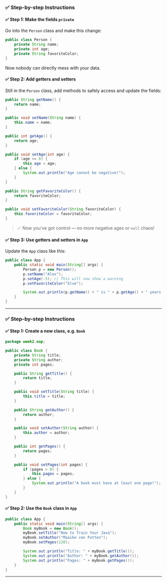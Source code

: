 
### ✅ **Step-by-step Instructions**

#### ✅ Step 1: Make the fields `private`

Go into the `Person` class and make this change:

```java
public class Person {
    private String name;
    private int age;
    private String favoriteColor;
}
```

Now nobody can directly mess with your data.

#### ✅ Step 2: Add **getters** and **setters**

Still in the `Person` class, add methods to safely access and update the fields:

```java
public String getName() {
    return name;
}

public void setName(String name) {
    this.name = name;
}

public int getAge() {
    return age;
}

public void setAge(int age) {
    if (age >= 0) {
        this.age = age;
    } else {
        System.out.println("Age cannot be negative!");
    }
}

public String getFavoriteColor() {
    return favoriteColor;
}

public void setFavoriteColor(String favoriteColor) {
    this.favoriteColor = favoriteColor;
}
```

> ✅ Now you’ve got control — no more negative ages or `null` chaos!

#### ✅ Step 3: Use getters and setters in `App`

Update the `App` class like this:

```java
public class App {
    public static void main(String[] args) {
        Person p = new Person();
        p.setName("Alex");
        p.setAge(-5); // This will now show a warning
        p.setFavoriteColor("blue");

        System.out.println(p.getName() + " is " + p.getAge() + " years old and loves " + p.getFavoriteColor());
    }
}
```

---

### ✅ **Step-by-step Instructions**

#### ✅ Step 1: Create a new class, e.g. `Book`

```java
package week2.oop;

public class Book {
    private String title;
    private String author;
    private int pages;

    public String getTitle() {
        return title;
    }

    public void setTitle(String title) {
        this.title = title;
    }

    public String getAuthor() {
        return author;
    }

    public void setAuthor(String author) {
        this.author = author;
    }

    public int getPages() {
        return pages;
    }

    public void setPages(int pages) {
        if (pages > 0) {
            this.pages = pages;
        } else {
            System.out.println("A book must have at least one page!");
        }
    }
}
```

#### ✅ Step 2: Use the `Book` class in `App`

```java
public class App {
    public static void main(String[] args) {
        Book myBook = new Book();
        myBook.setTitle("How to Train Your Java");
        myBook.setAuthor("Maaike van Putten");
        myBook.setPages(120);

        System.out.println("Title: " + myBook.getTitle());
        System.out.println("Author: " + myBook.getAuthor());
        System.out.println("Pages: " + myBook.getPages());
    }
}
```

---